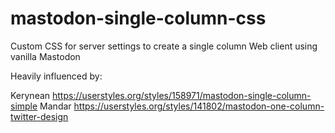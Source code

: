 # mastodon-single-column-css
Custom CSS for server settings to create a single column Web client using vanilla Mastodon

Heavily influenced by:

Kerynean https://userstyles.org/styles/158971/mastodon-single-column-simple
Mandar https://userstyles.org/styles/141802/mastodon-one-column-twitter-design
